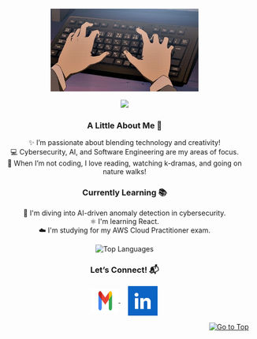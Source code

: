 <p align="center">
    <img alt="Coding GIF" width="300" height="auto" src="80D5AF3F-9DF8-4CB5-88D2-CE60AC800EA9_4_5005_c.jpeg"/>
</p>

<p align="center">
   <img src="https://readme-typing-svg.demolab.com?font=Roboto+Slab&color=%23FFB6C1&size=35&center=true&vCenter=true&width=1000&duration=1200&pause=1000&lines=Hi!+I'm+Blen+Begashaw;Software+Engineer+%26+Cybersecurity+Enthusiast" width="auto" height="35"/>
</p>



<h3 align="center">A Little About Me 💖</h3>
<p align="center">
   ✨ I’m passionate about blending technology and creativity! <br>
   💻 Cybersecurity, AI, and Software Engineering are my areas of focus.<br>
   🎨 When I’m not coding, I love reading, watching k-dramas, and going on nature walks!
</p>

<h3 align="center">Currently Learning 📚</h3>
<p align="center">
🤖 I'm diving into AI-driven anomaly detection in cybersecurity. <br>
⚛️ I'm learning React. <br>
☁️ I'm studying for my AWS Cloud Practitioner exam.
</p>



<p align="center">
  <img align="center" src="https://github-readme-stats.vercel.app/api/top-langs?username=BlenWBegashaw&hide_border=true&no-bg=true&no-frame=true&layout=compact&theme=radical&langs_count=10" alt="Top Languages"/>
</p>

<h3 align="center">Let’s Connect! 📬</h3>
<p align="center">
  <a href="mailto:blenbegashaw@gmail.com" target="_blank">
    <img align="center" src="15556EFA-A58E-4D11-87B5-C02C49856506_4_5005_c.jpeg" alt="Email" height="50" width="55" />
  </a>
  &nbsp;&nbsp;&nbsp;
  <a href="https://www.linkedin.com/in/blen-begashaw-a8a2a4211" target="_blank">
    <img align="center" src="99E7DBBA-6DBD-4F47-AB3C-C19667A8F5CE_4_5005_c.jpeg" alt="LinkedIn" height="60" width="60" />
  </a>
</p>

<p align="right"><a href="#top"><img src="https://img.shields.io/static/v1?label&message=Go+to+Top&color=ff69b4&style=flat&logo" alt="Go to Top" /></a></p>
